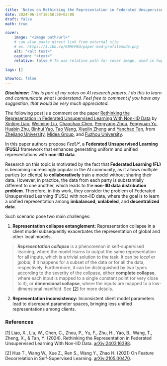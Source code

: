 ```yaml
---
title: 'Notes on Rethinking the Representation in Federated Unsupervised Learning With Non-IID Data'
date: 2024-06-24T10:58:50+02:00
draft: false
math: true

cover:
    image: "<image path/url>"
    # can also paste direct link from external site
    # ex. https://i.ibb.co/K0HVPBd/paper-mod-profilemode.png
    alt: "<alt text>"
    caption: "<text>"
    relative: false # To use relative path for cover image, used in hugo Page-bundles

tags: []

ShowToc: false
---
```


***Disclaimer:*** *This is part of my notes on AI research papers. I do this to learn and communicate what I understand. Feel free to comment if you have any suggestion, that would be very much appreciated.*

The following post is a comment on the paper [Rethinking the Representation in Federated Unsupervised Learning With Non-IID Data](#1) by [Xinting Liao](https://arxiv.org/search/cs?searchtype=author&query=Liao,+X), [Weiming Liu](https://arxiv.org/search/cs?searchtype=author&query=Liu,+W), [Chaochao Chen](https://arxiv.org/search/cs?searchtype=author&query=Chen,+C), [Pengyang Zhou](https://arxiv.org/search/cs?searchtype=author&query=Zhou,+P), [Fengyuan Yu](https://arxiv.org/search/cs?searchtype=author&query=Yu,+F), [Huabin Zhu](https://arxiv.org/search/cs?searchtype=author&query=Zhu,+H), [Binhui Yao](https://arxiv.org/search/cs?searchtype=author&query=Yao,+B), [Tao Wang](https://arxiv.org/search/cs?searchtype=author&query=Wang,+T), [Xiaolin Zheng](https://arxiv.org/search/cs?searchtype=author&query=Zheng,+X) and [Yanchao Tan](https://arxiv.org/search/cs?searchtype=author&query=Tan,+Y), from [Zhejiang University](https://www.zju.edu.cn/english/), [Midea Group](https://www.midea-group.com/), and [Fuzhou University](https://en.fzu.edu.cn/).


In this paper authors propose *FedU²*, a **Federated Unsupervised Learning (FUSL)** framework that enhances generating uniform and unified representations with **non-IID data**. 

Research on this topic is motivated by the fact that **Federated Learning (FL)** is becoming increasingly popular in the AI community, as it allows multiple parties (or clients) to **collaboratively** train a model without sharing their data. However, in practice, the data from each party is substantially different to one another, which leads to the **non-IID data distribution problem**. Therefore, in this work, they consider the problem of Federated Unsupervised Learning (FUSL) with non-IID data, where the goal is to learn a unified representation among **imbalanced**, **unlabeled**, and **decentralized data**.

Such scenario pose two main challenges:
1. **Representation collapse entanglement:** Representation collapse in a client model subsequently exacerbates the representation of global and other local models. 

> ***Representation collapse*** is a phenomenon in self-supervised learning, where the model learns to output the same representation for all inputs, which is a trivial solution to the task. It can be *local* or *global*, if it happens for a subset of the data or for all the data, respectively. Furthermore, it can be distinguished by two types according to the severity of the collpase, either **complete collapse**, where each input is mapped to a single constant point (or very close to it), or **dimensional collapse**, where the inputs are mapped to a low-dimensional manifold. See [[2]](#2) for more details.

2. **Representation inconsistency:** Inconsistent client model parameters lead to discrepant parameter spaces, bringing less unified representations among clients.




### References
<a id="1">[1]</a> Liao, X., Liu, W., Chen, C., Zhou, P., Yu, F., Zhu, H., Yao, B., Wang, T., Zheng, X., & Tan, Y. (2024). Rethinking the Representation in Federated Unsupervised Learning With Non-IID Data. [arXiv:2403.16398](https://arxiv.org/abs/2403.16398).

<a id="2">[2]</a> Hua T., Wang W., Xue Z., Ren S., Wang Y., Zhao H. (2021) On Feature Decorrelation in Self-Supervised Learning. [arXiv:2105.00470](https://arxiv.org/abs/2105.00470).